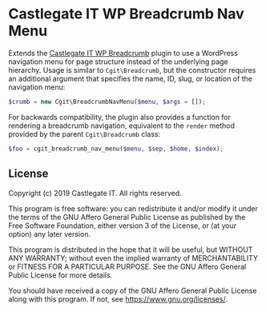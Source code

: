 # Castlegate IT WP Breadcrumb Nav Menu #

Extends the [Castlegate IT WP Breadcrumb](http://github.com/castlegateit/cgit-wp-breadcrumb) plugin to use a WordPress navigation menu for page structure instead of the underlying page hierarchy. Usage is similar to `Cgit\Breadcrumb`, but the constructor requires an additional argument that specifies the name, ID, slug, or location of the navigation menu:

~~~ php
$crumb = new Cgit\BreadcrumbNavMenu($menu, $args = []);
~~~

For backwards compatibility, the plugin also provides a function for rendering a breadcrumb navigation, equivalent to the `render` method provided by the parent `Cgit\Breadcrumb` class:

~~~ php
$foo = cgit_breadcrumb_nav_menu($menu, $sep, $home, $index);
~~~

## License

Copyright (c) 2019 Castlegate IT. All rights reserved.

This program is free software: you can redistribute it and/or modify it under the terms of the GNU Affero General Public License as published by the Free Software Foundation, either version 3 of the License, or (at your option) any later version.

This program is distributed in the hope that it will be useful, but WITHOUT ANY WARRANTY; without even the implied warranty of MERCHANTABILITY or FITNESS FOR A PARTICULAR PURPOSE. See the GNU Affero General Public License for more details.

You should have received a copy of the GNU Affero General Public License along with this program. If not, see <https://www.gnu.org/licenses/>.
